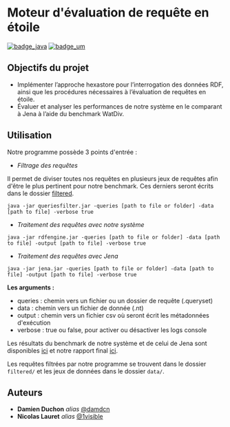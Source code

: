 # **Moteur d'évaluation de requête en étoile**

[![badge_java](https://img.shields.io/badge/Fait%20avec-Java-orange)](https://www.java.com/fr/)  [![badge_um](https://img.shields.io/badge/Projet%20HAI914I%20-Universit%C3%A9%20de%20Montpellier-ff69b4)](https://sciences.edu.umontpellier.fr/)




## Objectifs du projet
- Implémenter l’approche hexastore pour l’interrogation des données RDF, ainsi que
les procédures nécessaires à l’évaluation de requêtes en étoile.  
- Évaluer et analyser les performances de notre système en le comparant à Jena à l’aide
du benchmark WatDiv.


## Utilisation
Notre programme possède 3 points d'entrée :
* *Filtrage des requêtes*

Il permet de diviser toutes nos requêtes en plusieurs jeux de requêtes afin d'être le plus pertinent pour notre benchmark.
Ces derniers seront écrits dans le dossier [filtered](/filtered).

````shell
java -jar queriesfilter.jar -queries [path to file or folder] -data [path to file] -verbose true
````

* *Traitement des requêtes avec notre système*

````shell
java -jar rdfengine.jar -queries [path to file or folder] -data [path to file] -output [path to file] -verbose true
````

* *Traitement des requêtes avec Jena*

````shell
java -jar jena.jar -queries [path to file or folder] -data [path to file] -output [path to file] -verbose true
````

**Les arguments :**
* queries : chemin vers un fichier ou un dossier de requête (.queryset)
* data : chemin vers un fichier de donnée (.nt)
* output : chemin vers un fichier csv où seront écrit les métadonnées d'exécution
* verbose : true ou false, pour activer ou désactiver les logs console

Les résultats du benchmark de notre système et de celui de Jena sont disponibles [ici](/benchmark_results.xlsx) et notre rapport final [ici](/Rapport_final_-_DUCHON_LAURET.pdf).

Les requêtes filtrées par notre programme se trouvent dans le dossier `filtered/` et les jeux de données dans le dossier `data/`.

## Auteurs

* **Damien Duchon** _alias_ [@damdcn](https://github.com/damdcn)
* **Nicolas Lauret** _alias_ [@1visible](https://github.com/1visible)

